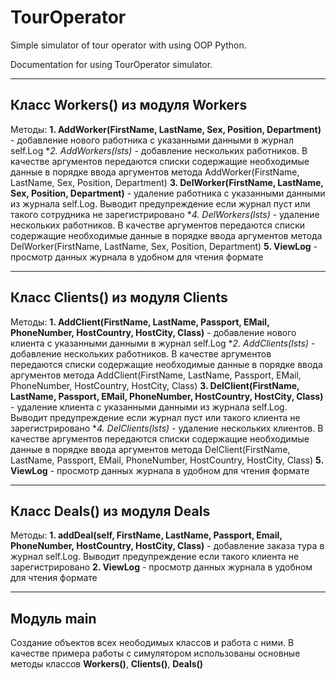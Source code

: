 # TourOperator
Simple simulator of tour operator with using OOP Python.

Documentation for using TourOperator simulator.
***
## Класс Workers() из модуля Workers
Методы:
  **1. AddWorker(FirstName, LastName, Sex, Position, Department)** - добавление нового работника с указанными данными в журнал self.Log
  **2. AddWorkers(*lsts)** - добавление нескольких работников. В качестве аргументов передаются списки содержащие необходимые данные в порядке ввода аргументов метода AddWorker(FirstName, LastName, Sex, Position, Department)
  **3. DelWorker(FirstName, LastName, Sex, Position, Department)** - удаление работника с указанными данными из журнала self.Log. Выводит предупреждение если журнал пуст или такого сотрудника не зарегистрировано
  **4. DelWorkers(*lsts)** - удаление нескольких работников. В качестве аргументов передаются списки содержащие необходимые данные в порядке ввода аргументов метода DelWorker(FirstName, LastName, Sex, Position, Department)
  **5. ViewLog** - просмотр данных журнала в удобном для чтения формате
***
## Класс Clients() из модуля Clients
Методы:
  **1. AddClient(FirstName, LastName, Passport, EMail, PhoneNumber, HostCountry, HostCity, Class)** - добавление нового клиента с указанными данными в журнал self.Log
  **2. AddClients(*lsts)** - добавление нескольких работников. В качестве аргументов передаются списки содержащие необходимые данные в порядке ввода аргументов метода AddClient(FirstName, LastName, Passport, EMail, PhoneNumber, HostCountry, HostCity, Class)
  **3. DelClient(FirstName, LastName, Passport, EMail, PhoneNumber, HostCountry, HostCity, Class)** - удаление клиента с указанными данными из журнала self.Log. Выводит предупреждение если журнал пуст или такого клиента не зарегистрировано
  **4. DelClients(*lsts)** - удаление нескольких клиентов. В качестве аргументов передаются списки содержащие необходимые данные в порядке ввода аргументов метода DelClient(FirstName, LastName, Passport, EMail, PhoneNumber, HostCountry, HostCity, Class)
  **5. ViewLog** - просмотр данных журнала в удобном для чтения формате
***
## Класс Deals() из модуля Deals
Методы:
	**1. addDeal(self, FirstName, LastName, Passport, Email, PhoneNumber, HostCountry, HostCity, Class)** - добавление заказа тура в журнал self.Log. Выводит предупреждение если такого клиента не зарегистрировано
	**2. ViewLog** - просмотр данных журнала в удобном для чтения формате
***
## Модуль main
Создание объектов всех неободимых классов и работа с ними.
В качестве примера работы с симулятором использованы основные методы классов **Workers()**, **Clients()**, **Deals()**
